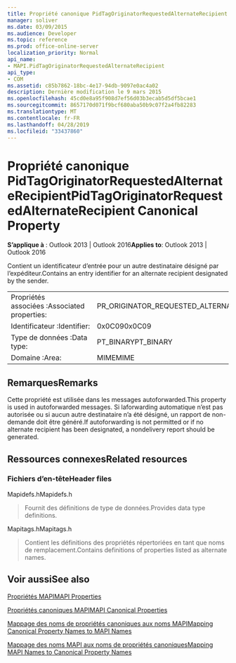 ```yaml
---
title: Propriété canonique PidTagOriginatorRequestedAlternateRecipient
manager: soliver
ms.date: 03/09/2015
ms.audience: Developer
ms.topic: reference
ms.prod: office-online-server
localization_priority: Normal
api_name:
- MAPI.PidTagOriginatorRequestedAlternateRecipient
api_type:
- COM
ms.assetid: c85b7862-18bc-4e17-94db-9097e0ac4a02
description: Dernière modification le 9 mars 2015
ms.openlocfilehash: 45cd0e8a95f908d7ef56d03b3ecab5d5df5bcae1
ms.sourcegitcommit: 8657170d071f9bcf680aba50b9c07f2a4fb82283
ms.translationtype: MT
ms.contentlocale: fr-FR
ms.lasthandoff: 04/28/2019
ms.locfileid: "33437860"
---
```

# <a name="pidtagoriginatorrequestedalternaterecipient-canonical-property"></a><span data-ttu-id="6cc63-103">Propriété canonique PidTagOriginatorRequestedAlternateRecipient</span><span class="sxs-lookup"><span data-stu-id="6cc63-103">PidTagOriginatorRequestedAlternateRecipient Canonical Property</span></span>

  
  
<span data-ttu-id="6cc63-104">**S’applique à** : Outlook 2013 | Outlook 2016</span><span class="sxs-lookup"><span data-stu-id="6cc63-104">**Applies to**: Outlook 2013 | Outlook 2016</span></span> 
  
<span data-ttu-id="6cc63-105">Contient un identificateur d’entrée pour un autre destinataire désigné par l’expéditeur.</span><span class="sxs-lookup"><span data-stu-id="6cc63-105">Contains an entry identifier for an alternate recipient designated by the sender.</span></span>
  
|||
|:-----|:-----|
|<span data-ttu-id="6cc63-106">Propriétés associées :</span><span class="sxs-lookup"><span data-stu-id="6cc63-106">Associated properties:</span></span>  <br/> |<span data-ttu-id="6cc63-107">PR_ORIGINATOR_REQUESTED_ALTERNATE_RECIPIENT</span><span class="sxs-lookup"><span data-stu-id="6cc63-107">PR_ORIGINATOR_REQUESTED_ALTERNATE_RECIPIENT</span></span>  <br/> |
|<span data-ttu-id="6cc63-108">Identificateur :</span><span class="sxs-lookup"><span data-stu-id="6cc63-108">Identifier:</span></span>  <br/> |<span data-ttu-id="6cc63-109">0x0C09</span><span class="sxs-lookup"><span data-stu-id="6cc63-109">0x0C09</span></span>  <br/> |
|<span data-ttu-id="6cc63-110">Type de données :</span><span class="sxs-lookup"><span data-stu-id="6cc63-110">Data type:</span></span>  <br/> |<span data-ttu-id="6cc63-111">PT_BINARY</span><span class="sxs-lookup"><span data-stu-id="6cc63-111">PT_BINARY</span></span>  <br/> |
|<span data-ttu-id="6cc63-112">Domaine :</span><span class="sxs-lookup"><span data-stu-id="6cc63-112">Area:</span></span>  <br/> |<span data-ttu-id="6cc63-113">MIME</span><span class="sxs-lookup"><span data-stu-id="6cc63-113">MIME</span></span>  <br/> |
   
## <a name="remarks"></a><span data-ttu-id="6cc63-114">Remarques</span><span class="sxs-lookup"><span data-stu-id="6cc63-114">Remarks</span></span>

<span data-ttu-id="6cc63-115">Cette propriété est utilisée dans les messages autoforwarded.</span><span class="sxs-lookup"><span data-stu-id="6cc63-115">This property is used in autoforwarded messages.</span></span> <span data-ttu-id="6cc63-116">Si laforwarding automatique n’est pas autorisée ou si aucun autre destinataire n’a été désigné, un rapport de non-demande doit être généré.</span><span class="sxs-lookup"><span data-stu-id="6cc63-116">If autoforwarding is not permitted or if no alternate recipient has been designated, a nondelivery report should be generated.</span></span>
  
## <a name="related-resources"></a><span data-ttu-id="6cc63-117">Ressources connexes</span><span class="sxs-lookup"><span data-stu-id="6cc63-117">Related resources</span></span>

### <a name="header-files"></a><span data-ttu-id="6cc63-118">Fichiers d’en-tête</span><span class="sxs-lookup"><span data-stu-id="6cc63-118">Header files</span></span>

<span data-ttu-id="6cc63-119">Mapidefs.h</span><span class="sxs-lookup"><span data-stu-id="6cc63-119">Mapidefs.h</span></span>
  
> <span data-ttu-id="6cc63-120">Fournit des définitions de type de données.</span><span class="sxs-lookup"><span data-stu-id="6cc63-120">Provides data type definitions.</span></span>
    
<span data-ttu-id="6cc63-121">Mapitags.h</span><span class="sxs-lookup"><span data-stu-id="6cc63-121">Mapitags.h</span></span>
  
> <span data-ttu-id="6cc63-122">Contient les définitions des propriétés répertoriées en tant que noms de remplacement.</span><span class="sxs-lookup"><span data-stu-id="6cc63-122">Contains definitions of properties listed as alternate names.</span></span>
    
## <a name="see-also"></a><span data-ttu-id="6cc63-123">Voir aussi</span><span class="sxs-lookup"><span data-stu-id="6cc63-123">See also</span></span>



[<span data-ttu-id="6cc63-124">Propriétés MAPI</span><span class="sxs-lookup"><span data-stu-id="6cc63-124">MAPI Properties</span></span>](mapi-properties.md)
  
[<span data-ttu-id="6cc63-125">Propriétés canoniques MAPI</span><span class="sxs-lookup"><span data-stu-id="6cc63-125">MAPI Canonical Properties</span></span>](mapi-canonical-properties.md)
  
[<span data-ttu-id="6cc63-126">Mappage des noms de propriétés canoniques aux noms MAPI</span><span class="sxs-lookup"><span data-stu-id="6cc63-126">Mapping Canonical Property Names to MAPI Names</span></span>](mapping-canonical-property-names-to-mapi-names.md)
  
[<span data-ttu-id="6cc63-127">Mappage des noms MAPI aux noms de propriétés canoniques</span><span class="sxs-lookup"><span data-stu-id="6cc63-127">Mapping MAPI Names to Canonical Property Names</span></span>](mapping-mapi-names-to-canonical-property-names.md)

